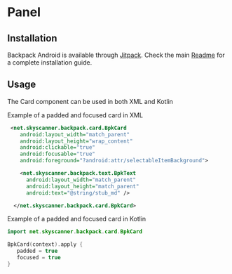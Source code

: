 # Panel

## Installation

Backpack Android is available through [Jitpack](https://jitpack.io/#Skyscanner/backpack-android). Check the main [Readme](../../README.md#installation) for a complete installation guide.

## Usage

The Card component can be used in both XML and Kotlin

Example of a padded and focused card in XML

```xml
 <net.skyscanner.backpack.card.BpkCard
    android:layout_width="match_parent"
    android:layout_height="wrap_content"
    android:clickable="true"
    android:focusable="true"
    android:foreground="?android:attr/selectableItemBackground">

    <net.skyscanner.backpack.text.BpkText
      android:layout_width="match_parent"
      android:layout_height="match_parent"
      android:text="@string/stub_md" />

  </net.skyscanner.backpack.card.BpkCard>
```

Example of a padded and focused card in Kotlin

```Kotlin
import net.skyscanner.backpack.card.BpkCard

BpkCard(context).apply {
   padded = true
   focused = true
}
```
